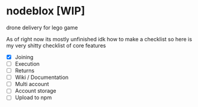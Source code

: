 # nodeblox [WIP]
drone delivery for lego game

As of right now its mostly unfinished idk how to make a checklist so here is my very shitty checklist of core features

- [X] Joining
- [ ] Execution
- [ ] Returns
- [ ] Wiki / Documentation
- [ ] Multi account
- [ ] Account storage
- [ ] Upload to npm
